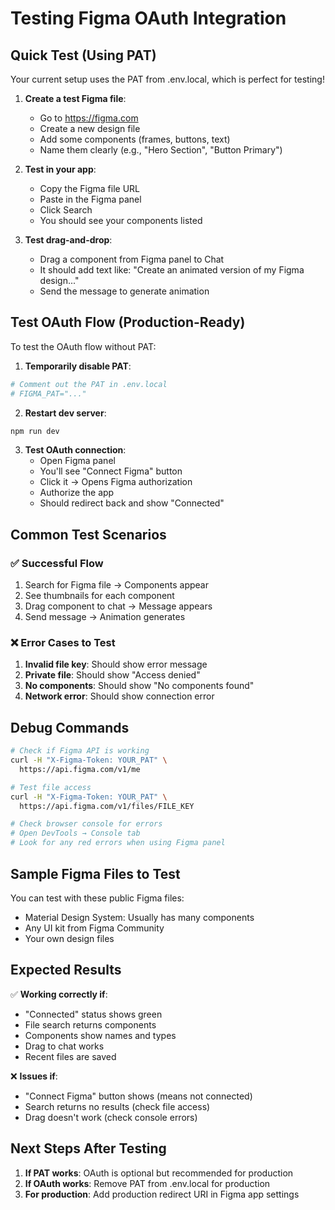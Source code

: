 # Testing Figma OAuth Integration

## Quick Test (Using PAT)
Your current setup uses the PAT from .env.local, which is perfect for testing!

1. **Create a test Figma file**:
   - Go to https://figma.com
   - Create a new design file
   - Add some components (frames, buttons, text)
   - Name them clearly (e.g., "Hero Section", "Button Primary")

2. **Test in your app**:
   - Copy the Figma file URL
   - Paste in the Figma panel
   - Click Search
   - You should see your components listed

3. **Test drag-and-drop**:
   - Drag a component from Figma panel to Chat
   - It should add text like: "Create an animated version of my Figma design..."
   - Send the message to generate animation

## Test OAuth Flow (Production-Ready)

To test the OAuth flow without PAT:

1. **Temporarily disable PAT**:
```bash
# Comment out the PAT in .env.local
# FIGMA_PAT="..."
```

2. **Restart dev server**:
```bash
npm run dev
```

3. **Test OAuth connection**:
   - Open Figma panel
   - You'll see "Connect Figma" button
   - Click it → Opens Figma authorization
   - Authorize the app
   - Should redirect back and show "Connected"

## Common Test Scenarios

### ✅ Successful Flow
1. Search for Figma file → Components appear
2. See thumbnails for each component
3. Drag component to chat → Message appears
4. Send message → Animation generates

### ❌ Error Cases to Test
1. **Invalid file key**: Should show error message
2. **Private file**: Should show "Access denied"
3. **No components**: Should show "No components found"
4. **Network error**: Should show connection error

## Debug Commands

```bash
# Check if Figma API is working
curl -H "X-Figma-Token: YOUR_PAT" \
  https://api.figma.com/v1/me

# Test file access
curl -H "X-Figma-Token: YOUR_PAT" \
  https://api.figma.com/v1/files/FILE_KEY

# Check browser console for errors
# Open DevTools → Console tab
# Look for any red errors when using Figma panel
```

## Sample Figma Files to Test

You can test with these public Figma files:
- Material Design System: Usually has many components
- Any UI kit from Figma Community
- Your own design files

## Expected Results

✅ **Working correctly if**:
- "Connected" status shows green
- File search returns components
- Components show names and types
- Drag to chat works
- Recent files are saved

❌ **Issues if**:
- "Connect Figma" button shows (means not connected)
- Search returns no results (check file access)
- Drag doesn't work (check console errors)

## Next Steps After Testing

1. **If PAT works**: OAuth is optional but recommended for production
2. **If OAuth works**: Remove PAT from .env.local for production
3. **For production**: Add production redirect URI in Figma app settings